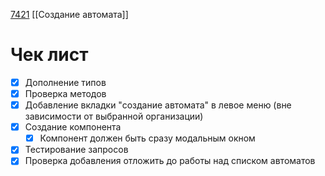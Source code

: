 [7421](https://sheykertekh.bitrix24.ru/workgroups/group/85/tasks/task/view/7421/)
[[Создание автомата]]
# Чек лист
- [x] Дополнение типов
- [x] Проверка методов
- [x] Добавление вкладки "создание автомата" в левое меню (вне зависимости от выбранной организации)
- [x] Создание компонента
	- [x] Компонент должен быть сразу модальным окном
- [x] Тестирование запросов
- [x] Проверка добавления отложить до работы над списком автоматов
